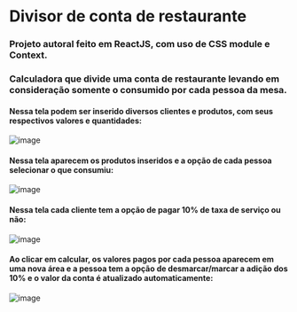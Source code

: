 # Divisor de conta de restaurante
### Projeto autoral feito em ReactJS, com uso de CSS module e Context.
### Calculadora que divide uma conta de restaurante levando em consideração somente o consumido por cada pessoa da mesa. 

#### Nessa tela podem ser inserido diversos clientes e produtos, com seus respectivos valores e quantidades:
![image](https://user-images.githubusercontent.com/105018656/187296031-2b82696f-41db-4f14-8f04-e89dd0e4c7bd.png)

#### Nessa tela aparecem os produtos inseridos e a opção de cada pessoa selecionar o que consumiu:
![image](https://user-images.githubusercontent.com/105018656/187297364-e41895d3-e34f-4d36-b431-49626cf8c2dd.png)

#### Nessa tela cada cliente tem a opção de pagar 10% de taxa de serviço ou não:
![image](https://user-images.githubusercontent.com/105018656/187297695-a09d8ded-57f5-473f-8794-7bb17e0fbb91.png)

#### Ao clicar em calcular, os valores pagos por cada pessoa aparecem em uma nova área e a pessoa tem a opção de desmarcar/marcar a adição dos 10% e o valor da conta é atualizado automaticamente:
![image](https://user-images.githubusercontent.com/105018656/187297939-9cfd26f6-4429-4617-89c5-2d5bb22836d8.png)



